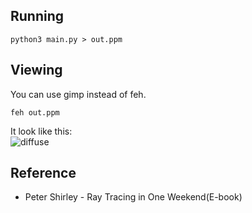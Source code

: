 ## Running
```
python3 main.py > out.ppm
```
## Viewing
You can use gimp instead of feh.
```
feh out.ppm
```
It look like this:<br>
![diffuse](https://github.com/furkanonder/RayTracing/blob/master/outputs/diffuse.png)

## Reference
* Peter Shirley - Ray Tracing in One Weekend(E-book)
